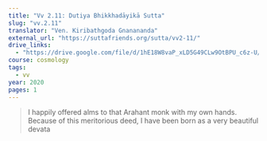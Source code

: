 ```yaml
---
title: "Vv 2.11: Dutiya Bhikkhadāyikā Sutta"
slug: "vv.2.11"
translator: "Ven. Kiribathgoda Gnanananda"
external_url: "https://suttafriends.org/sutta/vv2-11/"
drive_links:
  - "https://drive.google.com/file/d/1hE18W8vaP_xLD5G49CLw9OtBPU_c6z-U/view?usp=drivesdk"
course: cosmology
tags:
  - vv
year: 2020
pages: 1
---
```


> I happily offered alms to that Arahant monk with my own hands. Because of this meritorious deed, I have been born as a very beautiful devata

<!---->
